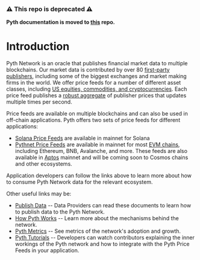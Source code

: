 ### :warning: This repo is deprecated :warning:
**Pyth documentation is moved to [this](https://github.com/pyth-network/documentation) repo.**


# Introduction

Pyth Network is an oracle that publishes financial market data to multiple blockchains.
Our market data is contributed by over 80 [first-party publishers](https://pyth.network/publishers/), including some of the biggest exchanges and market making firms in the world.
We offer price feeds for a number of different asset classes, including [US equities, commodities, and cryptocurrencies](https://pyth.network/price-feeds/).
Each price feed publishes a [robust aggregate](how-pyth-works/price-aggregation.md) of publisher prices that updates multiple times per second.

Price feeds are available on multiple blockchains and can also be used in off-chain applications.
Pyth offers two sets of price feeds for different applications:
  * [Solana Price Feeds](solana-price-feeds/solana-price-feeds.md) are available in mainnet for Solana
  * [Pythnet Price Feeds](pythnet-price-feeds/pythnet-price-feeds.md) are available in mainnet for most [EVM chains](pythnet-price-feeds/evm.md), including Ethereum, BNB, Avalanche, and more.
    These feeds are also available in [Aptos](pythnet-price-feeds/aptos.md) mainnet and will be coming soon to Cosmos chains and other ecosystems.

Application developers can follow the links above to learn more about how to consume Pyth Network data for the relevant ecosystem.

Other useful links may be:
  * [Publish Data](publishers/publish-data.md) -- Data Providers can read these documents to learn how to publish data to the Pyth Network.
  * [How Pyth Works](how-pyth-works/design-overview.md) -- Learn more about the mechanisms behind the network.
  * [Pyth Metrics](metrics/metrics.md) -- See metrics of the network's adoption and growth.
  * [Pyth Tutorials](https://youtube.com/playlist?list=PL-wxIsxi1V--5-p0eREKI0H8eszz7MGEg) -- Developers can watch contributors explaining the inner workings of the Pyth network and how to integrate with the Pyth Price Feeds in your application.
